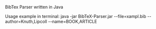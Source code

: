 BibTex Parser written in Java

Usage example in terminal: 
java -jar BibTeX-Parser.jar --file=xampl.bib --author=Knuth,Lipcoll --name=BOOK,ARTICLE
